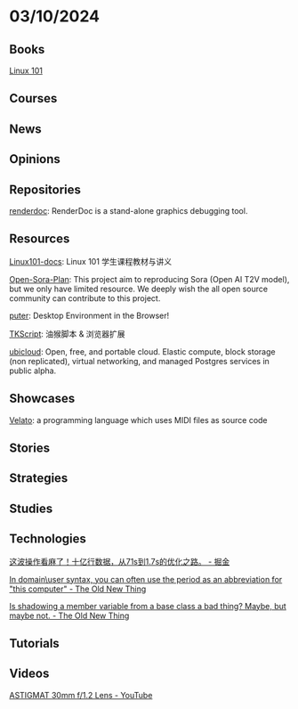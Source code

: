 # 03/10/2024

## Books
[Linux 101](https://101.lug.ustc.edu.cn/)

## Courses

## News

## Opinions

## Repositories
[renderdoc](https://github.com/baldurk/renderdoc): RenderDoc is a stand-alone graphics debugging tool.

## Resources
[Linux101-docs](https://github.com/ustclug/Linux101-docs): Linux 101 学生课程教材与讲义

[Open-Sora-Plan](https://github.com/PKU-YuanGroup/Open-Sora-Plan): This project aim to reproducing Sora (Open AI T2V model), but we only have limited resource. We deeply wish the all open source community can contribute to this project.

[puter](https://github.com/HeyPuter/puter): Desktop Environment in the Browser!

[TKScript](https://github.com/WindrunnerMax/TKScript): 油猴脚本 & 浏览器扩展

[ubicloud](https://github.com/ubicloud/ubicloud): Open, free, and portable cloud. Elastic compute, block storage (non replicated), virtual networking, and managed Postgres services in public alpha.

## Showcases
[Velato](http://www.velato.net/): a programming language which uses MIDI files as source code

## Stories

## Strategies

## Studies

## Technologies
[这波操作看麻了！十亿行数据，从71s到1.7s的优化之路。 - 掘金](https://juejin.cn/post/7342055465427484687)

[In domain\user syntax, you can often use the period as an abbreviation for "this computer" - The Old New Thing](https://devblogs.microsoft.com/oldnewthing/20240305-00/?p=109477)

[Is shadowing a member variable from a base class a bad thing? Maybe, but maybe not. - The Old New Thing](https://devblogs.microsoft.com/oldnewthing/20240304-00/?p=109472)

## Tutorials

## Videos
[ASTIGMAT 30mm f/1.2 Lens - YouTube](https://www.youtube.com/watch?v=-C6AcRnUmbE)
